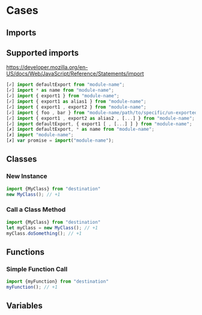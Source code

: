 # Cases

## Imports

## Supported imports
https://developer.mozilla.org/en-US/docs/Web/JavaScript/Reference/Statements/import
```typescript
[✓] import defaultExport from "module-name";
[✓] import * as name from "module-name";
[✓] import { export1 } from "module-name";
[✓] import { export1 as alias1 } from "module-name";
[✓] import { export1 , export2 } from "module-name"; 
[✓] import { foo , bar } from "module-name/path/to/specific/un-exported/file";
[✓] import { export1 , export2 as alias2 , [...] } from "module-name";
[✓] import defaultExport, { export1 [ , [...] ] } from "module-name";
[✗] import defaultExport, * as name from "module-name";
[✗] import "module-name";
[✗] var promise = import("module-name");
```

## Classes

### New Instance

```typescript
import {MyClass} from "destination"
new MyClass(); // +1
```

### Call a Class Method

```typescript
import {MyClass} from "destination"
let myClass = new MyClass(); // +1
myClass.doSomething(); // +1
```

## Functions

### Simple Function Call

```typescript
import {myFunction} from "destination"
myFunction(); // +1
```

## Variables